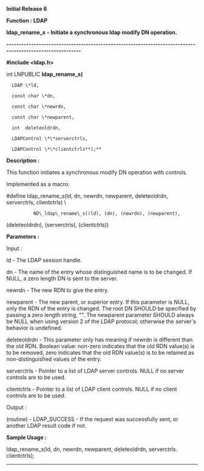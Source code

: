 




<!--
 /\* Font Definitions \*/
 @font-face
 {font-family:Helv;
 panose-1:2 11 6 4 2 2 2 3 2 4;}
@font-face
 {font-family:"Cambria Math";
 panose-1:2 4 5 3 5 4 6 3 2 4;}
 /\* Style Definitions \*/
 p.MsoNormal, li.MsoNormal, div.MsoNormal
 {margin-top:0cm;
 margin-right:0cm;
 margin-bottom:8.0pt;
 margin-left:0cm;
 line-height:107%;
 font-size:11.0pt;
 font-family:"Calibri",sans-serif;}
.MsoChpDefault
 {font-size:11.0pt;}
.MsoPapDefault
 {margin-bottom:8.0pt;
 line-height:107%;}
 /\* Page Definitions \*/
 @page WordSection1
 {size:612.0pt 792.0pt;
 margin:72.0pt 72.0pt 72.0pt 72.0pt;}
div.WordSection1
 {page:WordSection1;}
-->




**Initial Release 6**



**Function : LDAP**



**ldap\_rename\_s** **- Initiate
a synchronous ldap modify DN operation.**


**----------------------------------------------------------------------------------------------------------**



**#include <ldap.h>**



int
LNPUBLIC **ldap\_rename\_s(**  

      LDAP \*ld,  

      const char \*dn,  

      const char \*newrdn,  

      const char \*newparent,  

      int  deleteoldrdn,  

      LDAPControl \*\*serverctrls,  

      LDAPControl \*\*clientctrls**);**



**Description :**



This
function initiates a synchronous modify DN operation with controls.


 


Implemented
as a macro:


 


#define
ldap\_rename\_s(ld, dn, newrdn, newparent, deleteoldrdn, serverctrls,
clientctrls) \  

              ND\_ldap\_rename\_s((ld), (dn), (newrdn), (newparent),
(deleteoldrdn), (serverctrls), (clientctrls))


 


**Parameters :**



Input :  

ld  -  The LDAP session handle.  

  

dn  -  The name of the entry whose distinguished name is to be changed.  If
NULL, a zero length DN is sent to the server.  

  

newrdn  -  The new RDN to give the entry.  

  

newparent  -  The new parent, or superior entry.  If this parameter is NULL,
only the RDN of the entry is changed.  The root DN SHOULD be specified by
passing a zero length string, "".  The newparent parameter SHOULD
always be NULL when using version 2 of the LDAP protocol; otherwise the
server's behavior is undefined.  

  

deleteoldrdn  -  This parameter only has meaning if newrdn is different than
the old RDN. Boolean value: non-zero indicates that the old RDN value(s) is to
be removed, zero indicates that the old RDN value(s) is to be retained as
non-distinguished values of the entry.  

  

serverctrls  -  Pointer to a list of LDAP server controls.  NULL if no server
controls are to be used.  

  

clientctrls  -  Pointer to a list of LDAP client controls.  NULL if no client
controls are to be used.  

  




Output :  

(routine)  -  LDAP\_SUCCESS  - If the request was successfully sent, or another
LDAP result code if not.  

  

  




 **Sample Usage :**


ldap\_rename\_s(ld,
dn, newrdn, newparent, deleteoldrdn, serverctrls. clientctrls);


 




----------------------------------------------------------------------------------------------------------


 





